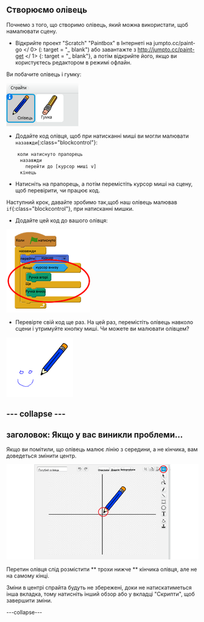 ## Створюємо олівець

Почнемо з того, що створимо олівець, який можна використати, щоб намалювати сцену.

+ Відкрийте проект "Scratch" "Paintbox" в Інтернеті на  jumpto.cc/paint-go </ 0> (: target = "_ blank") або завантажте з  http://jumpto.cc/paint-get </ 1> {: target = "_ blank"}, а потім відкрийте його, якщо ви користуєтесь редактором в режимі офлайн.</li> </ul> 
    
    Ви побачите олівець і гумку:
    
    ![скріншот](images/paint-starter.png)
    
    + Додайте код олівця, щоб при натисканні миші ви могли малювати `назавжди`{:class="blockcontrol"}:
    
    ```blocks
        коли натиснуто прапорець
         назавжди
           перейти до [курсор миші v]
         кінець
    ```
    
    + Натисніть на прапорець, а потім перемістіть курсор миші на сцену, щоб перевірити, чи працює код.
    
    Наступний крок, давайте зробимо так,щоб наш олівець малював `if`{:class="blockcontrol"}, при натисканні мишки.
    
    + Додайте цей код до вашого олівця:
    
    ![скріншот](images/paint-pencil-draw-code.png)
    
    + Перевірте свій код ще раз. На цей раз, перемістіть олівець навколо сцени і утримуйте кнопку миші. Чи можете ви малювати олівцем?
    
    ![скріншот](images/paint-draw.png)
    
    ## \--- collapse \---
    
    ## заголовок: Якщо у вас виникли проблеми...
    
    Якщо ви помітили, що олівець малює лінію з середини, а не кінчика, вам доведеться змінити центр.
    
    ![Центр образів](images/costume-center.png)
    
    Перетин олівця слід розмістити ** трохи нижче ** кінчика олівця, але не на самому кінці.
    
    Зміни в центрі спрайта будуть не збережені, доки не натискатиметься інша вкладка, тому натисніть інший обзор або у вкладці "Скрипти", щоб завершити зміни.
    
    \---collapse\---